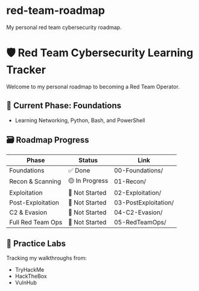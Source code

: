# red-team-roadmap
 My personal red team cybersecurity roadmap.
# 🛡️ Red Team Cybersecurity Learning Tracker

Welcome to my personal roadmap to becoming a Red Team Operator.

## 📍 Current Phase: Foundations
- Learning Networking, Python, Bash, and PowerShell

## 🗃️ Roadmap Progress

| Phase | Status | Link |
|-------|--------|------|
| Foundations | ✅ Done | 00-Foundations/ |
| Recon & Scanning | 🟡 In Progress | 01-Recon/ |
| Exploitation | 🔲 Not Started | 02-Exploitation/ |
| Post-Exploitation | 🔲 Not Started | 03-PostExploitation/ |
| C2 & Evasion | 🔲 Not Started | 04-C2-Evasion/ |
| Full Red Team Ops | 🔲 Not Started | 05-RedTeamOps/ |

## 🧪 Practice Labs
Tracking my walkthroughs from:
- TryHackMe
- HackTheBox
- VulnHub

